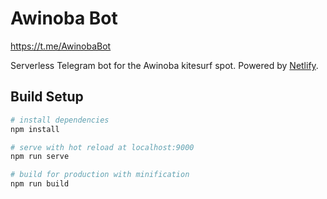 # Awinoba Bot
https://t.me/AwinobaBot

Serverless Telegram bot for the Awinoba kitesurf spot. Powered by [Netlify](https://www.netlify.com/).

## Build Setup
``` bash
# install dependencies
npm install

# serve with hot reload at localhost:9000
npm run serve

# build for production with minification
npm run build
```

